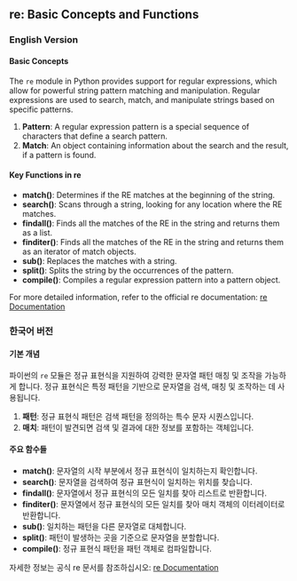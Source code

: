 ## re: Basic Concepts and Functions

### English Version

#### Basic Concepts
The `re` module in Python provides support for regular expressions, which allow for powerful string pattern matching and manipulation. Regular expressions are used to search, match, and manipulate strings based on specific patterns.

1. **Pattern**: A regular expression pattern is a special sequence of characters that define a search pattern.
2. **Match**: An object containing information about the search and the result, if a pattern is found.

#### Key Functions in re
- **match()**: Determines if the RE matches at the beginning of the string.
- **search()**: Scans through a string, looking for any location where the RE matches.
- **findall()**: Finds all the matches of the RE in the string and returns them as a list.
- **finditer()**: Finds all the matches of the RE in the string and returns them as an iterator of match objects.
- **sub()**: Replaces the matches with a string.
- **split()**: Splits the string by the occurrences of the pattern.
- **compile()**: Compiles a regular expression pattern into a pattern object.

For more detailed information, refer to the official re documentation: [re Documentation](https://docs.python.org/3/library/re.html)

### 한국어 버전

#### 기본 개념
파이썬의 `re` 모듈은 정규 표현식을 지원하여 강력한 문자열 패턴 매칭 및 조작을 가능하게 합니다. 정규 표현식은 특정 패턴을 기반으로 문자열을 검색, 매칭 및 조작하는 데 사용됩니다.

1. **패턴**: 정규 표현식 패턴은 검색 패턴을 정의하는 특수 문자 시퀀스입니다.
2. **매치**: 패턴이 발견되면 검색 및 결과에 대한 정보를 포함하는 객체입니다.

#### 주요 함수들
- **match()**: 문자열의 시작 부분에서 정규 표현식이 일치하는지 확인합니다.
- **search()**: 문자열을 검색하여 정규 표현식이 일치하는 위치를 찾습니다.
- **findall()**: 문자열에서 정규 표현식의 모든 일치를 찾아 리스트로 반환합니다.
- **finditer()**: 문자열에서 정규 표현식의 모든 일치를 찾아 매치 객체의 이터레이터로 반환합니다.
- **sub()**: 일치하는 패턴을 다른 문자열로 대체합니다.
- **split()**: 패턴이 발생하는 곳을 기준으로 문자열을 분할합니다.
- **compile()**: 정규 표현식 패턴을 패턴 객체로 컴파일합니다.

자세한 정보는 공식 re 문서를 참조하십시오: [re Documentation](https://docs.python.org/3/library/re.html)

